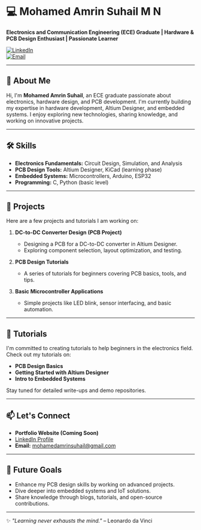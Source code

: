 # 💻 Mohamed Amrin Suhail M N  
**Electronics and Communication Engineering (ECE) Graduate | Hardware & PCB Design Enthusiast | Passionate Learner**  

[![LinkedIn](https://img.shields.io/badge/LinkedIn-%230077B5.svg?style=flat&logo=linkedin&logoColor=white)](https://www.linkedin.com/in/mohamed-amrin-suhail-m-n-61657a211)  
[![Email](https://img.shields.io/badge/Email-%23D14836.svg?style=flat&logo=gmail&logoColor=white)](mailto:mohamedamrinsuhail@gmail.com)

---

## 👋 About Me  
Hi, I'm **Mohamed Amrin Suhail**, an ECE graduate passionate about electronics, hardware design, and PCB development. I'm currently building my expertise in hardware development, Altium Designer, and embedded systems. I enjoy exploring new technologies, sharing knowledge, and working on innovative projects.

---

## 🛠️ Skills  
- **Electronics Fundamentals:** Circuit Design, Simulation, and Analysis  
- **PCB Design Tools:** Altium Designer, KiCad (learning phase)  
- **Embedded Systems:** Microcontrollers, Arduino, ESP32  
- **Programming:** C, Python (basic level)  

---

## 🚀 Projects  
Here are a few projects and tutorials I am working on:  
1. **DC-to-DC Converter Design (PCB Project)**  
   - Designing a PCB for a DC-to-DC converter in Altium Designer.  
   - Exploring component selection, layout optimization, and testing.  

2. **PCB Design Tutorials**  
   - A series of tutorials for beginners covering PCB basics, tools, and tips.  

3. **Basic Microcontroller Applications**  
   - Simple projects like LED blink, sensor interfacing, and basic automation.  

---

## 📖 Tutorials  
I'm committed to creating tutorials to help beginners in the electronics field. Check out my tutorials on:  
- **PCB Design Basics**  
- **Getting Started with Altium Designer**  
- **Intro to Embedded Systems**  

Stay tuned for detailed write-ups and demo repositories.  

---

## 📫 Let's Connect  
- **Portfolio Website (Coming Soon)**  
- [LinkedIn Profile](https://www.linkedin.com/in/mohamed-amrin-suhail-m-n-61657a211)  
- **Email:** [mohamedamrinsuhail@gmail.com](mailto:mohamedamrinsuhail@gmail.com)  

---

## 🌱 Future Goals  
- Enhance my PCB design skills by working on advanced projects.  
- Dive deeper into embedded systems and IoT solutions.  
- Share knowledge through blogs, tutorials, and open-source contributions.  

---

✨ _"Learning never exhausts the mind."_ – Leonardo da Vinci  
